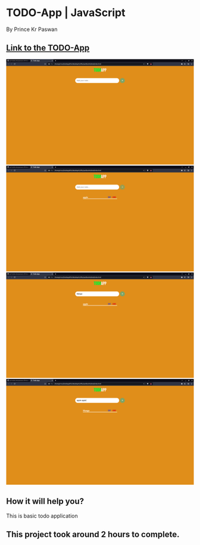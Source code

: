 # TODO-App | JavaScript

By Prince Kr Paswan

## [Link to the TODO-App](https://quiz-aappp.netlify.app/)

![Completed Website](./t1.png)
![](./t2.png)
![](./t3.png)
![](./t4.png)





## How it will help you?

This is basic todo application

## This project took around 2 hours to complete.